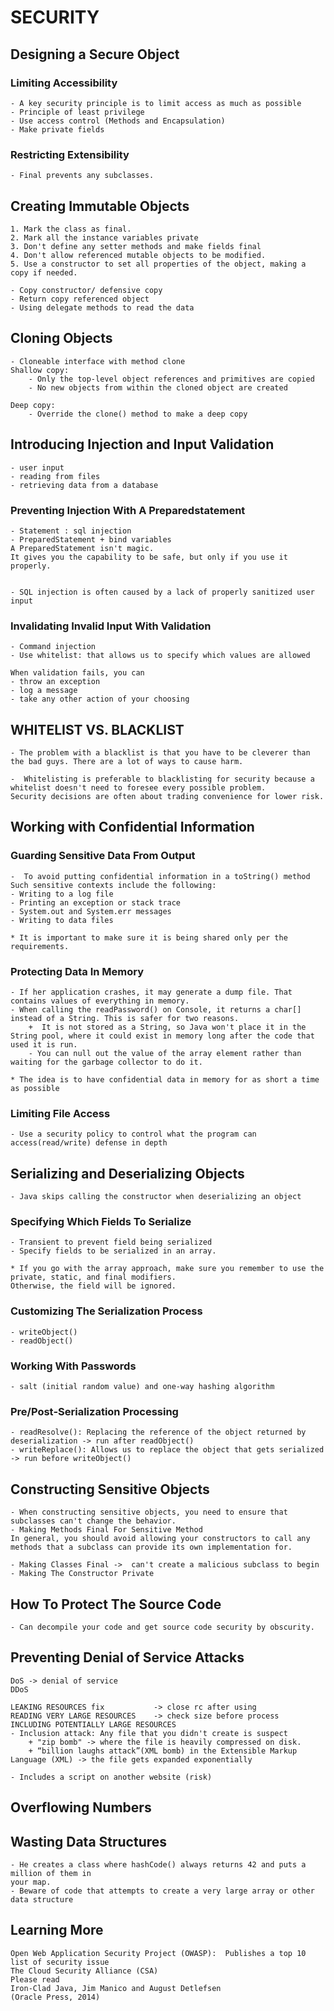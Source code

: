 # SECURITY
## Designing a Secure Object
### Limiting Accessibility
	- A key security principle is to limit access as much as possible
	- Principle of least privilege
	- Use access control (Methods and Encapsulation)
	- Make private fields
		
### Restricting Extensibility
	- Final prevents any subclasses.
	
## Creating Immutable Objects
	1. Mark the class as final.
	2. Mark all the instance variables private
	3. Don't define any setter methods and make fields final
	4. Don't allow referenced mutable objects to be modified.
	5. Use a constructor to set all properties of the object, making a copy if needed.
	
	- Copy constructor/ defensive copy 
	- Return copy referenced object
	- Using delegate methods to read the data
	
	
## Cloning Objects
	- Cloneable interface with method clone
	Shallow copy: 
    	- Only the top‐level object references and primitives are copied
    	- No new objects from within the cloned object are created
	
	Deep copy:
		- Override the clone() method to make a deep copy
		
		
## Introducing Injection and Input Validation	
	- user input 
	- reading from files
	- retrieving data from a database
	
### Preventing Injection With A Preparedstatement
	- Statement : sql injection
	- PreparedStatement + bind variables
	A PreparedStatement isn't magic.
	It gives you the capability to be safe, but only if you use it properly.
	 
	 
	- SQL injection is often caused by a lack of properly sanitized user input
	 
### Invalidating Invalid Input With Validation 
	- Command injection
	- Use whitelist: that allows us to specify which values are allowed
	
	When validation fails, you can 
	- throw an exception
	- log a message
	- take any other action of your choosing
	
## WHITELIST VS. BLACKLIST
	- The problem with a blacklist is that you have to be cleverer than the bad guys. There are a lot of ways to cause harm.
	
	-  Whitelisting is preferable to blacklisting for security because a whitelist doesn't need to foresee every possible problem.
	Security decisions are often about trading convenience for lower risk.	

## Working with Confidential Information
### Guarding Sensitive Data From Output
	-  To avoid putting confidential information in a toString() method
	Such sensitive contexts include the following:
	- Writing to a log file
	- Printing an exception or stack trace
	- System.out and System.err messages
	- Writing to data files
	
	* It is important to make sure it is being shared only per the requirements.
	
### Protecting Data In Memory
	- If her application crashes, it may generate a dump file. That contains values of everything in memory.
	- When calling the readPassword() on Console, it returns a char[] instead of a String. This is safer for two reasons.
    	+  It is not stored as a String, so Java won't place it in the String pool, where it could exist in memory long after the code that used it is run.
    	- You can null out the value of the array element rather than waiting for the garbage collector to do it.

	* The idea is to have confidential data in memory for as short a time as possible
	
### Limiting File Access
	- Use a security policy to control what the program can access(read/write) defense in depth
	 
## Serializing and Deserializing Objects
	- Java skips calling the constructor when deserializing an object	
	
### Specifying Which Fields To Serialize
	- Transient to prevent field being serialized
	- Specify fields to be serialized in an array.	
	
	* If you go with the array approach, make sure you remember to use the private, static, and final modifiers. 
	Otherwise, the field will be ignored.
	
### Customizing The Serialization Process
	- writeObject()
	- readObject()
	
### Working With Passwords
	- salt (initial random value) and one‐way hashing algorithm	
	
### Pre/Post‐Serialization Processing
	- readResolve(): Replacing the reference of the object returned by deserialization -> run after readObject()	
	- writeReplace(): Allows us to replace the object that gets serialized -> run before writeObject()
	
## Constructing Sensitive Objects
	- When constructing sensitive objects, you need to ensure that subclasses can't change the behavior.	
	- Making Methods Final For Sensitive Method
	In general, you should avoid allowing your constructors to call any methods that a subclass can provide its own implementation for.
	
	- Making Classes Final ->  can't create a malicious subclass to begin
	- Making The Constructor Private
	
	
## How To Protect The Source Code
	- Can decompile your code and get source code security by obscurity.
	
## Preventing Denial of Service Attacks
	DoS -> denial of service
	DDoS	
	
	LEAKING RESOURCES fix 			-> close rc after using
	READING VERY LARGE RESOURCES 	-> check size before process
	INCLUDING POTENTIALLY LARGE RESOURCES
	- Inclusion attack: Any file that you didn't create is suspect
		+ "zip bomb" -> where the file is heavily compressed on disk.
		+ “billion laughs attack”(XML bomb) in the Extensible Markup Language (XML) -> the file gets expanded exponentially
		
	- Includes a script on another website (risk)
		
## Overflowing Numbers
## Wasting Data Structures
	- He creates a class where hashCode() always returns 42 and puts a million of them in
	your map.	
	- Beware of code that attempts to create a very large array or other data structure		
	
## Learning More
	Open Web Application Security Project (OWASP):  Publishes a top 10 list of security issue
	The Cloud Security Alliance (CSA) 
	Please read
	Iron‐Clad Java, Jim Manico and August Detlefsen
	(Oracle Press, 2014)